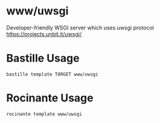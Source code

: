 # www/uwsgi
Developer-friendly WSGI server which uses uwsgi protocol
https://projects.unbit.it/uwsgi/

# Bastille Usage
```shell
bastille template TARGET www/uwsgi
```

# Rocinante Usage
```shell
rocinante template www/uwsgi
```
